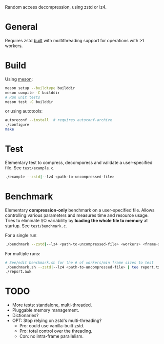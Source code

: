 Random access decompression, using zstd or lz4.

# General

Requires zstd
[built](https://github.com/facebook/zstd/tree/v1.5.0/lib#multithreading-support)
with multithreading support for operations with >1 workers.

# Build

Using [meson](https://mesonbuild.com):

```sh
meson setup --buildtype builddir
meson compile -C builddir
# Run unit tests
meson test -C builddir
```

or using autotools:

```sh
autoreconf --install  # requires autoconf-archive
./configure
make
```

# Test

Elementary test to compress, decomporess and validate a user-specified file. See
`test/example.c`.

```sh
./example --zstd|--lz4 <path-to-uncompressed-file>
```

# Benchmark

Elementary **compression-only** benchmark on a user-specified file. Allows
controlling various parameters and measures time and resource usage. Tries to
eliminate I/O variability by **loading the whole file to memory** at startup.
See `test/benchmark.c`.

For a single run:

```sh
./benchmark --zstd|--lz4 <path-to-uncompressed-file> <workers> <frame-size>
```

For multiple runs:

```sh
# See/edit benchmark.sh for the # of workers/min frame sizes to test
./benchmark.sh --zstd|--lz4 <path-to-uncompressed-file> | tee report.txt
./report.awk
```

# TODO

- More tests: standalone, multi-threaded.
- Pluggable memory management.
- Dictionaries?
- OPT: Stop relying on zstd's multi-threading?
  - Pro: could use vanilla-built zstd.
  - Pro: total control over the threading.
  - Con: no intra-frame parallelism.
